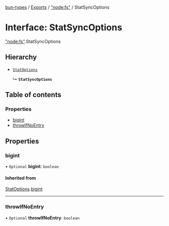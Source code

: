 [bun-types](https://github.com/oven-sh/bun-types/blob/master/api-docs/README.md) / [Exports](https://github.com/oven-sh/bun-types/blob/master/api-docs/modules.md) / ["node:fs"](https://github.com/oven-sh/bun-types/blob/master/api-docs/modules/node_fs_.md) / StatSyncOptions

# Interface: StatSyncOptions

["node:fs"](https://github.com/oven-sh/bun-types/blob/master/api-docs/modules/node_fs_.md).StatSyncOptions

## Hierarchy

- [`StatOptions`](https://github.com/oven-sh/bun-types/blob/master/api-docs/interfaces/fs_.StatOptions.md)

  ↳ **`StatSyncOptions`**

## Table of contents

### Properties

- [bigint](https://github.com/oven-sh/bun-types/blob/master/api-docs/interfaces/node_fs_.StatSyncOptions.md#bigint)
- [throwIfNoEntry](https://github.com/oven-sh/bun-types/blob/master/api-docs/interfaces/node_fs_.StatSyncOptions.md#throwifnoentry)

## Properties

### bigint

• `Optional` **bigint**: `boolean`

#### Inherited from

[StatOptions](https://github.com/oven-sh/bun-types/blob/master/api-docs/interfaces/fs_.StatOptions.md).[bigint](https://github.com/oven-sh/bun-types/blob/master/api-docs/interfaces/fs_.StatOptions.md#bigint)

___

### throwIfNoEntry

• `Optional` **throwIfNoEntry**: `boolean`
